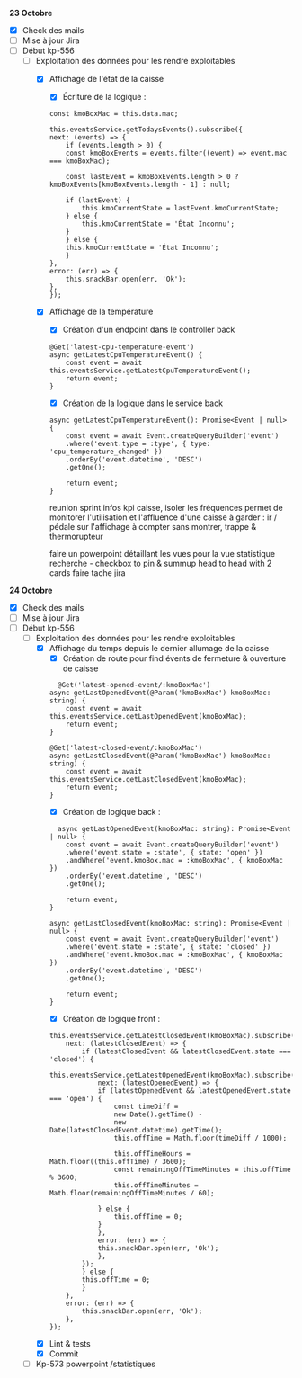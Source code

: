 **23 Octobre**
- [x] Check des mails
- [ ] Mise à jour Jira
- [ ] Début kp-556
    - [ ] Exploitation des données pour les rendre exploitables
        - [x] Affichage de l'état de la caisse
            - [x] Écriture de la logique : 
            ```
            const kmoBoxMac = this.data.mac;

            this.eventsService.getTodaysEvents().subscribe({
            next: (events) => {
                if (events.length > 0) {
                const kmoBoxEvents = events.filter((event) => event.mac === kmoBoxMac);
        
                const lastEvent = kmoBoxEvents.length > 0 ? kmoBoxEvents[kmoBoxEvents.length - 1] : null;
        
                if (lastEvent) {
                    this.kmoCurrentState = lastEvent.kmoCurrentState;
                } else {
                    this.kmoCurrentState = 'État Inconnu';
                }
                } else {
                this.kmoCurrentState = 'État Inconnu';
                }
            },
            error: (err) => {
                this.snackBar.open(err, 'Ok');
            },
            });
            ```
        - [x] Affichage de la température
            - [x] Création d'un endpoint dans le controller back
            ```
            @Get('latest-cpu-temperature-event')
            async getLatestCpuTemperatureEvent() {
                const event = await this.eventsService.getLatestCpuTemperatureEvent();
                return event;
            }
            ```
            - [x] Création de la logique dans le service back
            ```
            async getLatestCpuTemperatureEvent(): Promise<Event | null> {
                const event = await Event.createQueryBuilder('event')
                .where('event.type = :type', { type: 'cpu_temperature_changed' })
                .orderBy('event.datetime', 'DESC')
                .getOne();

                return event;
            }
            ```


            reunion sprint 
            infos kpi caisse, isoler les fréquences permet de monitorer l'utilisation et l'affluence d'une caisse
            à garder : ir / pédale sur l'affichage
            à compter sans montrer, trappe & thermorupteur

            faire un powerpoint détaillant les vues pour la vue statistique
            recherche - checkbox to pin & summup
            head to head with 2 cards
            faire tache jira

**24 Octobre**
- [x] Check des mails
- [ ] Mise à jour Jira
- [ ] Début kp-556
    - [ ] Exploitation des données pour les rendre exploitables
        - [x] Affichage du temps depuis le dernier allumage de la caisse
            - [x] Création de route pour find évents de fermeture & ouverture de caisse 
            ```
              @Get('latest-opened-event/:kmoBoxMac')
            async getLastOpenedEvent(@Param('kmoBoxMac') kmoBoxMac: string) {
                const event = await this.eventsService.getLastOpenedEvent(kmoBoxMac);
                return event;
            }

            @Get('latest-closed-event/:kmoBoxMac')
            async getLastClosedEvent(@Param('kmoBoxMac') kmoBoxMac: string) {
                const event = await this.eventsService.getLastClosedEvent(kmoBoxMac);
                return event;
            }
            ```
            - [x] Création de logique back : 
            ```
              async getLastOpenedEvent(kmoBoxMac: string): Promise<Event | null> {
                const event = await Event.createQueryBuilder('event')
                .where('event.state = :state', { state: 'open' })
                .andWhere('event.kmoBox.mac = :kmoBoxMac', { kmoBoxMac })
                .orderBy('event.datetime', 'DESC')
                .getOne();

                return event;
            }

            async getLastClosedEvent(kmoBoxMac: string): Promise<Event | null> {
                const event = await Event.createQueryBuilder('event')
                .where('event.state = :state', { state: 'closed' })
                .andWhere('event.kmoBox.mac = :kmoBoxMac', { kmoBoxMac })
                .orderBy('event.datetime', 'DESC')
                .getOne();

                return event;
            }
            ```
            - [x] Création de logique front : 
            ```
            this.eventsService.getLatestClosedEvent(kmoBoxMac).subscribe({
                next: (latestClosedEvent) => {
                    if (latestClosedEvent && latestClosedEvent.state === 'closed') {
                    this.eventsService.getLatestOpenedEvent(kmoBoxMac).subscribe({
                        next: (latestOpenedEvent) => {
                        if (latestOpenedEvent && latestOpenedEvent.state === 'open') {
                            const timeDiff =
                            new Date().getTime() -
                            new Date(latestClosedEvent.datetime).getTime();
                            this.offTime = Math.floor(timeDiff / 1000);
                            
                            this.offTimeHours = Math.floor((this.offTime) / 3600);
                            const remainingOffTimeMinutes = this.offTime % 3600;
                            this.offTimeMinutes = Math.floor(remainingOffTimeMinutes / 60);
                            
                        } else {
                            this.offTime = 0;
                        }
                        },
                        error: (err) => {
                        this.snackBar.open(err, 'Ok');
                        },
                    });
                    } else {
                    this.offTime = 0;
                    }
                },
                error: (err) => {
                    this.snackBar.open(err, 'Ok');
                },
            });
            ```
        - [x] Lint & tests
        - [x] Commit
    - [ ] Kp-573 powerpoint /statistiques